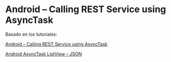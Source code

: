 # **Android – Calling REST Service using AsyncTask**


Basado en los tutoriales:

[Android – Calling REST Service using AsyncTask](http://appfulcrum.com/2010/08/20/android-how-to-call-rest-service-using-asynctask/)

[Android AsyncTask ListView – JSON](http://www.javacodegeeks.com/2013/06/android-asynctask-listview-json.html)
